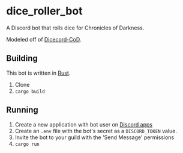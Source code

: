 # dice_roller_bot

A Discord bot that rolls dice for Chronicles of Darkness.

Modeled off of [Dicecord-CoD](https://discordbots.org/bot/319289665347911680).

## Building

This bot is written in [Rust](https://www.rust-lang.org/).

1. Clone
1. `cargo build`

## Running

1. Create a new application with bot user on [Discord apps](https://discordapp.com/developers/applications/)
1. Create an `.env` file with the bot's secret as a `DISCORD_TOKEN` value.
1. Invite the bot to your guild with the 'Send Message' permissions
1. `cargo run`
